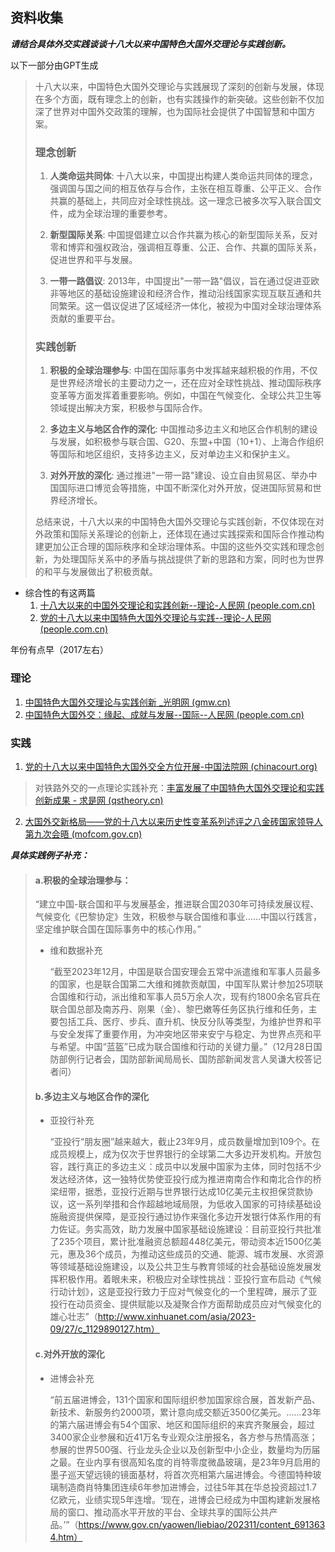 ## 资料收集

***请结合具体外交实践谈谈十八大以来中国特色大国外交理论与实践创新。***

以下一部分由GPT生成

> 十八大以来，中国特色大国外交理论与实践展现了深刻的创新与发展，体现在多个方面，既有理念上的创新，也有实践操作的新突破。这些创新不仅加深了世界对中国外交政策的理解，也为国际社会提供了中国智慧和中国方案。
>
> ### 理念创新
>
> 1. **人类命运共同体**: 十八大以来，中国提出构建人类命运共同体的理念，强调国与国之间的相互依存与合作，主张在相互尊重、公平正义、合作共赢的基础上，共同应对全球性挑战。这一理念已被多次写入联合国文件，成为全球治理的重要参考。
>
> 2. **新型国际关系**: 中国提倡建立以合作共赢为核心的新型国际关系，反对零和博弈和强权政治，强调相互尊重、公正、合作、共赢的国际关系，促进世界和平与发展。
>
> 3. **一带一路倡议**: 2013年，中国提出"一带一路"倡议，旨在通过促进亚欧非等地区的基础设施建设和经济合作，推动沿线国家实现互联互通和共同繁荣。这一倡议促进了区域经济一体化，被视为中国对全球治理体系贡献的重要平台。
>
> ### 实践创新
>
> 1. **积极的全球治理参与**: 中国在国际事务中发挥越来越积极的作用，不仅是世界经济增长的主要动力之一，还在应对全球性挑战、推动国际秩序变革等方面发挥着重要影响。例如，中国在气候变化、全球公共卫生等领域提出解决方案，积极参与国际合作。
>
> 2. **多边主义与地区合作的深化**: 中国推动多边主义和地区合作机制的建设与发展，如积极参与联合国、G20、东盟+中国（10+1）、上海合作组织等国际和地区组织，支持多边主义，反对单边主义和保护主义。
>
> 3. **对外开放的深化**: 通过推进"一带一路"建设、设立自由贸易区、举办中国国际进口博览会等措施，中国不断深化对外开放，促进国际贸易和世界经济增长。
>
> 总结来说，十八大以来的中国特色大国外交理论与实践创新，不仅体现在对外政策和国际关系理论的创新上，还体现在通过实践探索和国际合作推动构建更加公正合理的国际秩序和全球治理体系。中国的这些外交实践和理念创新，为处理国际关系中的矛盾与挑战提供了新的思路和方案，同时也为世界的和平与发展做出了积极贡献。

- 综合性的有这两篇
  1. [十八大以来的中国外交理论和实践创新--理论-人民网 (people.com.cn)](http://theory.people.com.cn/n1/2017/1012/c40531-29583837.html)
  2. [党的十八大以来中国特色大国外交理论与实践--理论-人民网 (people.com.cn)](http://theory.people.com.cn/n1/2016/0317/c40531-28207116.html)

年份有点早（2017左右）

### 理论

1. [中国特色大国外交理论与实践创新 _光明网 (gmw.cn)](https://www.gmw.cn/xueshu/2022-08/10/content_35945554.htm)
2. [中国特色大国外交：缘起、成就与发展--国际--人民网 (people.com.cn)](http://world.people.com.cn/n1/2017/0720/c1002-29418347.html)

### 实践

1. [党的十八大以来中国特色大国外交全方位开展-中国法院网 (chinacourt.org)](https://www.chinacourt.org/article/detail/2022/09/id/6929406.shtml)

> 对铁路外交的一点理论实践补充：[丰富发展了中国特色大国外交理论和实践创新成果 - 求是网 (qstheory.cn)](http://www.qstheory.cn/qshyjx/2022-10/11/c_1129059595.htm)

2. [大国外交新格局——党的十八大以来历史性变革系列述评之八金砖国家领导人第九次会晤 (mofcom.gov.cn)](http://www.mofcom.gov.cn/article/zt_dlfj19/fbdt/201710/20171002656608.shtml)
   
***具体实践例子补充：***
>#### a.积极的全球治理参与：
>
>“建立中国-联合国和平与发展基金，推进联合国2030年可持续发展议程、气候变化《巴黎协定》生效，积极参与联合国维和事业……中国以行践言，坚定维护联合国在国际事务中的核心作用。”
>
>- 维和数据补充
>  
>    “截至2023年12月，中国是联合国安理会五常中派遣维和军事人员最多的国家，也是联合国第二大维和摊款贡献国，中国军队累计参加25项联合国维和行动，派出维和军事人员5万余人次，现有约1800余名官兵在联合国总部及南苏丹、刚果（金）、黎巴嫩等任务区执行维和任务，主要包括工兵、医疗、步兵、直升机、快反分队等类型，为维护世界和平与安全发挥了重要作用，为冲突地区带来安宁与稳定、为世界点亮和平与希望。中国“蓝盔”已成为联合国维和行动的关键力量。”（12月28日国防部例行记者会，国防部新闻局局长、国防部新闻发言人吴谦大校答记者问）
>
>#### b.多边主义与地区合作的深化
>
>- 亚投行补充
>
>    “亚投行“朋友圈”越来越大，截止23年9月，成员数量增加到109个。在成员规模上，成为仅次于世界银行的全球第二大多边开发机构。开放包容，践行真正的多边主义：成员中以发展中国家为主体，同时包括不少发达经济体，这一独特优势使亚投行成为推进南南合作和南北合作的桥梁纽带，据悉，亚投行近期与世界银行达成10亿美元主权担保贷款协议，这一系列举措和合作超越地域局限，为低收入国家的可持续基础设施融资提供保障，是亚投行通过协作来强化多边开发银行体系作用的有力佐证。务实高效，助力发展中国家基础设施建设：目前亚投行共批准了235个项目，累计批准融资总额超448亿美元，带动资本近1500亿美元，惠及36个成员，为推动这些成员的交通、能源、城市发展、水资源等领域基础设施建设，以及公共卫生与教育领域的社会基础设施发展发挥积极作用。着眼未来，积极应对全球性挑战：亚投行宣布启动《气候行动计划》，这是亚投行致力于应对气候变化的一个里程碑，展示了亚投行在动员资金、提供赋能以及凝聚合作方面帮助成员应对气候变化的雄心壮志”（http://www.xinhuanet.com/asia/2023-09/27/c_1129890127.htm）
>
>#### c.对外开放的深化
>
>- 进博会补充
>
>    “前五届进博会，131个国家和国际组织参加国家综合展，首发新产品、新技术、新服务约2000项，累计意向成交额近3500亿美元。……23年的第六届进博会有54个国家、地区和国际组织的来宾齐聚展会，超过3400家企业参展和近41万名专业观众注册报名，各方参与热情高涨；参展的世界500强、行业龙头企业以及创新型中小企业，数量均为历届之最。在业内享有很高知名度的肖特零度微晶玻璃，是23年9月启用的墨子巡天望远镜的镜面基材，将首次亮相第六届进博会。今德国特种玻璃制造商肖特集团连续6年参加进博会，过往5年其在华总投资超过1.7亿欧元，业绩实现5年连增。‘现在，进博会已经成为中国构建新发展格局的窗口、推动高水平开放的平台、全球共享的国际公共产品。’”（https://www.gov.cn/yaowen/liebiao/202311/content_6913634.htm）
>
